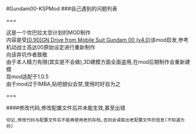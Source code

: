 #Gundam00-KSPMod
###自己遇到的问题列表

===

这是一个坎巴拉太空计划的MOD制作  
内容是受[[0.90]GN Drive from Mobile Suit Gundam 00 (v4.0)](http://forum.kerbalspaceprogram.com/index.php?/topic/84006-090gn-drive-from-mobile-suit-gundam-00-v40/ "[0.90]GN Drive from Mobile Suit Gundam 00 (v4.0)")该mod启发,参考机动战士高达00原始设定进行重新制作  
向该弃坑作者致敬  
由于本人精力有限(其实是不会做),3D建模方面全面盗用,在mod后期制作会重新建模  
现mod适配于1.0.5  
由于mod过于IMBA,贴吧貌似会禁,使用时好自为之  

===

####修改代码,修改配置文件后并未能生效,甚至出错

	切记,修改代码与配置文件后不能再使用老的存档,否则会读取出老配置文件的信息(不知道为何)
